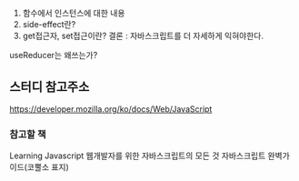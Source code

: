 # 

1. 함수에서 인스턴스에 대한 내용
2. side-effect란?
3. get접근자, set접근이란?
결론 : 자바스크립트를 더 자세하게 익혀야한다.


useReducer는 왜쓰는가?




## 스터디 참고주소
https://developer.mozilla.org/ko/docs/Web/JavaScript

### 참고할 책
Learning Javascript
웹개발자를 위한 자바스크립트의 모든 것
자바스크립트 완벽가이드(코뿔소 표지)